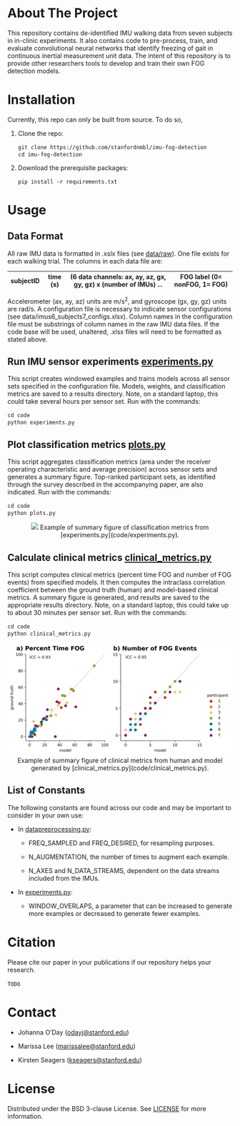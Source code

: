 ﻿
# About The Project

This repository contains de-identified IMU walking data from seven subjects in in-clinic experiments. It also contains code to pre-process, train, and evaluate convolutional neural networks that identify freezing of gait in continuous inertial measurement unit data. The intent of this repository is to provide other researchers tools to develop and train their own FOG detection models.

  

# Installation

Currently, this repo can only be built from source. To do so,

1.  Clone the repo:  
    ```  
    git clone https://github.com/stanfordnmbl/imu-fog-detection
    cd imu-fog-detection  
    ```
    
2.  Download the prerequisite packages:  
    ```
    pip install -r requirements.txt
    ```
    

  

# Usage

  

## Data Format

All raw IMU data is formatted in .xslx files (see [data/raw](data/raw)). One file exists for each walking trial. The columns in each data file are: 


subjectID | time (s)  | (6 data channels: ax, ay, az, gx, gy, gz) x (number of IMUs) ... | FOG label (0= nonFOG, 1= FOG)
--|--|--|--


Accelerometer (ax, ay, az) units are $`\mathrm{m/s}^2`$, and gyroscope (gx, gy, gz) units are rad/s. A configuration file is necessary to indicate sensor configurations (see data/imus6_subjects7_configs.xlsx). Column names in the configuration file must be substrings of column names in the raw IMU data files. If the code base will be used, unaltered, .xlsx files will need to be formatted as stated above.

  

## Run IMU sensor experiments [experiments.py](code/experiments.py)

This script creates windowed examples and trains models across all sensor sets specified in the configuration file. Models, weights, and classification metrics are saved to a results directory. Note, on a standard laptop, this could take several hours per sensor set. Run with the commands:

```
cd code
python experiments.py
```

  

## Plot classification metrics [plots.py](code/plots.py)

This script aggregates classification metrics (area under the receiver operating characteristic and average precision) across sensor sets and generates a summary figure. Top-ranked participant sets, as identified through the survey described in the accompanying paper, are also indicated. Run with the commands:

```
cd code
python plots.py
```

<p align="center">
    <img src="figures/classification_metrics.png">
    Example of summary figure of classification metrics from [experiments.py](code/experiments.py).
</p>

  

## Calculate clinical metrics [clinical_metrics.py](code/clinical_metrics.py)

This script computes clinical metrics (percent time FOG and number of FOG events) from specified models. It then computes the intraclass correlation coefficient between the ground truth (human) and model-based clinical metrics. A summary figure is generated, and results are saved to the appropriate results directory. Note, on a standard laptop, this could take up to about 30 minutes per sensor set. Run with the commands:

```
cd code
python clinical_metrics.py
```

<p align="center">
    <img src="figures/clinical_metrics.png">
    Example of summary figure of clinical metrics from human and model generated by [clinical_metrics.py](code/clinical_metrics.py).
</p>

  

## List of Constants

The following constants are found across our code and may be important to consider in your own use:

-   In [datapreprocessing.py](code/datapreprocessing.py):
    

    -   FREQ_SAMPLED and FREQ_DESIRED, for resampling purposes.
    
    -   N_AUGMENTATION, the number of times to augment each example.
    
    -   N_AXES and N_DATA_STREAMS, dependent on the data streams included from the IMUs.
    

-   In [experiments.py](code/experiments.py):
    

    -   WINDOW_OVERLAPS, a parameter that can be increased to generate more examples or decreased to generate fewer examples.
    

  

# Citation

Please cite our paper in your publications if our repository helps your research.

```TODO```

  

# Contact

-   Johanna O’Day (odayj@stanford.edu)
    
-   Marissa Lee (marissalee@stanford.edu)
    
-   Kirsten Seagers (kseagers@stanford.edu)
    

  

# License

Distributed under the BSD 3-clause License. See [LICENSE](/LICENSE.txt) for more information.
